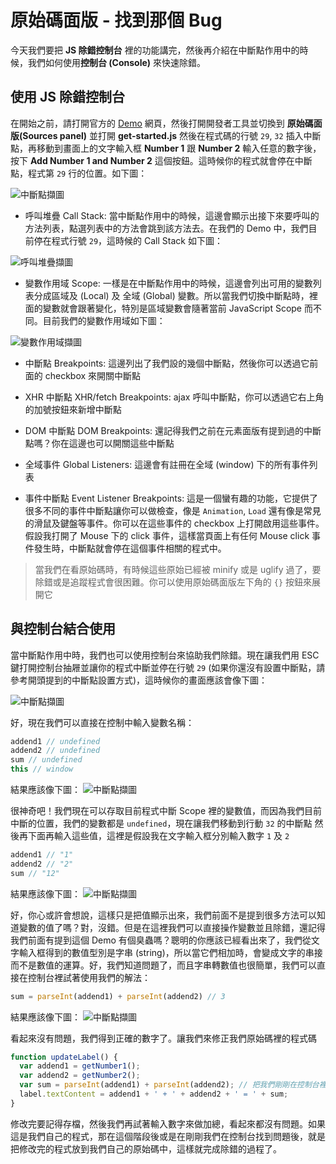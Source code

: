 
# 原始碼面版 - 找到那個 Bug
今天我們要把 **JS 除錯控制台** 裡的功能講完，然後再介紹在中斷點作用中的時候，我們如何使用**控制台 (Console)** 來快速除錯。

## 使用 JS 除錯控制台
在開始之前，請打開官方的 [Demo](https://googlechrome.github.io/devtools-samples/debug-js/get-started) 網頁，然後打開開發者工具並切換到 **原始碼面版(Sources panel)** 並打開 **get-started.js** 然後在程式碼的行號 `29`, `32` 插入中斷點，再移動到畫面上的文字輸入框 **Number 1** 跟 **Number 2** 輸入任意的數字後，按下 **Add Number 1 and Number 2** 這個按鈕。這時候你的程式就會停在中斷點，程式第 `29` 行的位置。如下圖：

![中斷點擷圖]()

- 呼叫堆疊 Call Stack: 當中斷點作用中的時候，這邊會顯示出接下來要呼叫的方法列表，點選列表中的方法會跳到該方法去。在我們的 Demo 中，我們目前停在程式行號 `29`，這時候的 Call Stack 如下圖：

![呼叫堆疊擷圖]()

- 變數作用域 Scope: 一樣是在中斷點作用中的時候，這邊會列出可用的變數列表分成區域及 (Local) 及 全域 (Global) 變數。所以當我們切換中斷點時，裡面的變數就會跟著變化，特別是區域變數會隨著當前 JavaScript Scope 而不同。目前我們的變數作用域如下圖：

![變數作用域擷圖]()

- 中斷點 Breakpoints: 這邊列出了我們設的幾個中斷點，然後你可以透過它前面的 checkbox 來開關中斷點

- XHR 中斷點 XHR/fetch Breakpoints: ajax 呼叫中斷點，你可以透過它右上角的加號按鈕來新增中斷點

- DOM 中斷點 DOM Breakpoints: 還記得我們之前在元素面版有提到過的中斷點嗎？你在這邊也可以開關這些中斷點

- 全域事件 Global Listeners: 這邊會有註冊在全域 (window) 下的所有事件列表

- 事件中斷點 Event Listener Breakpoints: 這是一個蠻有趣的功能，它提供了很多不同的事件中斷點讓你可以做檢查，像是 `Animation`, `Load` 還有像是常見的滑鼠及鍵盤等事件。你可以在這些事件的 checkbox 上打開啟用這些事件。假設我打開了 Mouse 下的 click 事件，這樣當頁面上有任何 Mouse click 事件發生時，中斷點就會停在這個事件相關的程式中。


> 當我們在看原始碼時，有時候這些原始已經被 minify 或是 uglify 過了，要除錯或是追蹤程式會很困難。你可以使用原始碼面版左下角的 `{}` 按鈕來展開它

## 與控制台結合使用
當中斷點作用中時，我們也可以使用控制台來協助我們除錯。現在讓我們用 ESC 鍵打開控制台抽屜並讓你的程式中斷並停在行號 `29` (如果你還沒有設置中斷點，請參考開頭提到的中斷點設置方式)，這時候你的畫面應該會像下圖：

![中斷點擷圖]()

好，現在我們可以直接在控制中輸入變數名稱：
```js
addend1 // undefined
addend2 // undefined
sum // undefined
this // window
```
結果應該像下圖：
![中斷點擷圖]()

很神奇吧！我們現在可以存取目前程式中斷 Scope 裡的變數值，而因為我們目前中斷的位置，我們的變數都是 `undefined`，現在讓我們移動到行動 `32` 的中斷點
然後再下面再輸入這些值，這裡是假設我在文字輸入框分別輸入數字 `1` 及 `2` 

```js
addend1 // "1"
addend2 // "2"
sum // "12"
```
結果應該像下圖：
![中斷點擷圖]()

好，你心或許會想說，這樣只是把值顯示出來，我們前面不是提到很多方法可以知道變數的值了嗎？對，沒錯。但是在這裡我們可以直接操作變數並且除錯，還記得我們前面有提到這個 Demo 有個臭蟲嗎？聰明的你應該已經看出來了，我們從文字輸入框得到的數值型別是字串 (string)，所以當它們相加時，會變成文字的串接而不是數值的運算。好，我們知道問題了，而且字串轉數值也很簡單，我們可以直接在控制台裡試著使用我們的解法：

```js
sum = parseInt(addend1) + parseInt(addend2) // 3
```
結果應該像下圖：
![中斷點擷圖]()

看起來沒有問題，我們得到正確的數字了。讓我們來修正我們原始碼裡的程式碼
```js
function updateLabel() {
  var addend1 = getNumber1();
  var addend2 = getNumber2();
  var sum = parseInt(addend1) + parseInt(addend2); // 把我們剛剛在控制台裡想到的解法放裡來
  label.textContent = addend1 + ' + ' + addend2 + ' = ' + sum;
}
```

修改完要記得存檔，然後我們再試著輸入數字來做加總，看起來都沒有問題。如果這是我們自己的程式，那在這個階段後或是在剛剛我們在控制台找到問題後，就是把修改完的程式放到我們自己的原始碼中，這樣就完成除錯的過程了。
